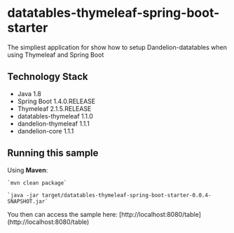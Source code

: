 datatables-thymeleaf-spring-boot-starter
========================================

The simpliest application for show how to setup Dandelion-datatables when using Thymeleaf and Spring Boot

## Technology Stack

 - Java 1.8
 - Spring Boot 1.4.0.RELEASE
 - Thymeleaf 2.1.5.RELEASE
 - datatables-thymeleaf 1.1.0
 - dandelion-thymeleaf 1.1.1
 - dandelion-core 1.1.1

## Running this sample
 Using __Maven__:

    `mvn clean package`

    `java -jar target/datatables-thymeleaf-spring-boot-starter-0.0.4-SNAPSHOT.jar`

 You then can access the sample here: [http://localhost:8080/table] (http://localhost:8080/table)
